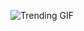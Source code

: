
<!-- GIF_SECTION -->
![Trending GIF](https://media3.giphy.com/media/v1.Y2lkPThiYjIxNzcyOHIwdjhtNXlweXN3M2s1Ym90dWxjdXdsdWpzcWptYmpiN2Rrand1cSZlcD12MV9naWZzX3NlYXJjaCZjdD1n/SvFocn0wNMx0iv2rYz/giphy.gif)
<!-- END_GIF_SECTION -->

